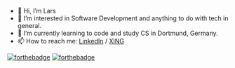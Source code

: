 - 👋 Hi, I’m Lars
- 👀 I’m interested in Software Development and anything to do with tech in general.
- 🌱 I’m currently learning to code and study CS in Dortmund, Germany.
- 📫 How to reach me: [LinkedIn](https://www.linkedin.com/in/lars-tielker-1b23671b7/) / [XING](https://www.xing.com/profile/Lars_Tielker/cv)

[![forthebadge](https://forthebadge.com/images/badges/built-with-love.svg)](https://forthebadge.com)
[![forthebadge](https://forthebadge.com/images/badges/for-you.svg)](https://forthebadge.com)
<!---
ltielker/ltielker is a ✨ special ✨ repository because its `README.md` (this file) appears on your GitHub profile.
You can click the Preview link to take a look at your changes.
--->
